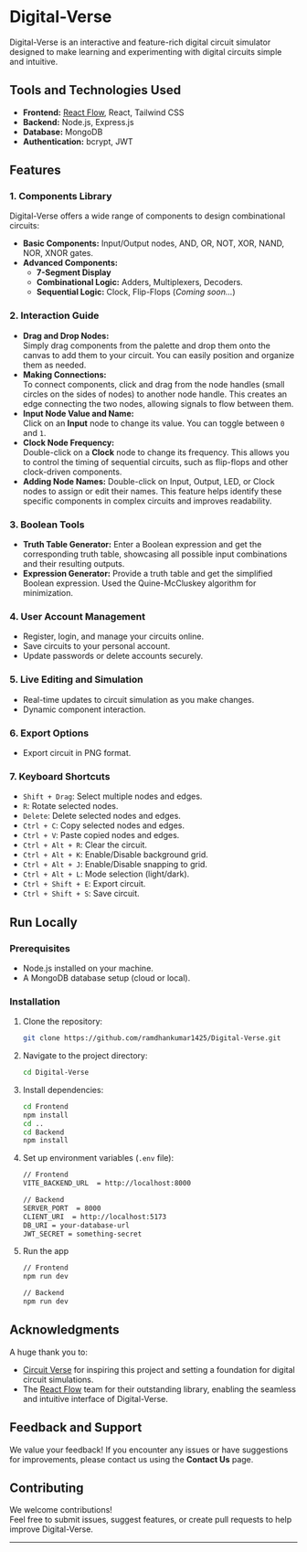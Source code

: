 ﻿# Digital-Verse

Digital-Verse is an interactive and feature-rich digital circuit simulator designed to make learning and experimenting with digital circuits simple and intuitive.

## Tools and Technologies Used

-   **Frontend:** [React Flow](https://reactflow.dev/), React, Tailwind CSS
-   **Backend:** Node.js, Express.js
-   **Database:** MongoDB
-   **Authentication:** bcrypt, JWT

## Features

### 1. Components Library

Digital-Verse offers a wide range of components to design combinational circuits:

-   **Basic Components:** Input/Output nodes, AND, OR, NOT, XOR, NAND, NOR, XNOR gates.
-   **Advanced Components:**
    -   **7-Segment Display**
    -   **Combinational Logic:** Adders, Multiplexers, Decoders.
    -   **Sequential Logic:** Clock, Flip-Flops (_Coming soon..._)

### 2. Interaction Guide

-   **Drag and Drop Nodes:**  
    Simply drag components from the palette and drop them onto the canvas to add them to your circuit. You can easily position and organize them as needed.
-   **Making Connections:**  
    To connect components, click and drag from the node handles (small circles on the sides of nodes) to another node handle. This creates an edge connecting the two nodes, allowing signals to flow between them.
-   **Input Node Value and Name:**  
    Click on an **Input** node to change its value. You can toggle between `0` and `1`.
-   **Clock Node Frequency:**  
    Double-click on a **Clock** node to change its frequency. This allows you to control the timing of sequential circuits, such as flip-flops and other clock-driven components.
-   **Adding Node Names:**
    Double-click on Input, Output, LED, or Clock nodes to assign or edit their names. This feature helps identify these specific components in complex circuits and improves readability.

### 3. Boolean Tools

-   **Truth Table Generator:** Enter a Boolean expression and get the corresponding truth table, showcasing all possible input combinations and their resulting outputs.
-   **Expression Generator:** Provide a truth table and get the simplified Boolean expression. Used the Quine-McCluskey algorithm for minimization.

### 4. User Account Management

-   Register, login, and manage your circuits online.
-   Save circuits to your personal account.
-   Update passwords or delete accounts securely.

### 5. Live Editing and Simulation

-   Real-time updates to circuit simulation as you make changes.
-   Dynamic component interaction.

### 6. Export Options

-   Export circuit in PNG format.

### 7. Keyboard Shortcuts

-   `Shift + Drag`: Select multiple nodes and edges.
-   `R`: Rotate selected nodes.
-   `Delete`: Delete selected nodes and edges.
-   `Ctrl + C`: Copy selected nodes and edges.
-   `Ctrl + V`: Paste copied nodes and edges.
-   `Ctrl + Alt + R`: Clear the circuit.
-   `Ctrl + Alt + K`: Enable/Disable background grid.
-   `Ctrl + Alt + J`: Enable/Disable snapping to grid.
-   `Ctrl + Alt + L`: Mode selection (light/dark).
-   `Ctrl + Shift + E`: Export circuit.
-   `Ctrl + Shift + S`: Save circuit.

## Run Locally

### Prerequisites

-   Node.js installed on your machine.
-   A MongoDB database setup (cloud or local).

### Installation

1. Clone the repository:
    ```bash
    git clone https://github.com/ramdhankumar1425/Digital-Verse.git
    ```
2. Navigate to the project directory:
    ```bash
    cd Digital-Verse
    ```
3. Install dependencies:
    ```bash
    cd Frontend
    npm install
    cd ..
    cd Backend
    npm install
    ```
4. Set up environment variables (`.env` file):

    ```bash
    // Frontend
    VITE_BACKEND_URL  = http://localhost:8000

    // Backend
    SERVER_PORT  = 8000
    CLIENT_URI  = http://localhost:5173
    DB_URI = your-database-url
    JWT_SECRET = something-secret
    ```

5. Run the app

    ```bash
    // Frontend
    npm run dev

    // Backend
    npm run dev
    ```

## Acknowledgments

A huge thank you to:

-   [Circuit Verse](https://circuitverse.org/) for inspiring this project and setting a foundation for digital circuit simulations.
-   The [React Flow](https://reactflow.dev/) team for their outstanding library, enabling the seamless and intuitive interface of Digital-Verse.

## Feedback and Support

We value your feedback! If you encounter any issues or have suggestions for improvements, please contact us using the **Contact Us** page.

## Contributing

We welcome contributions!  
Feel free to submit issues, suggest features, or create pull requests to help improve Digital-Verse.

---
